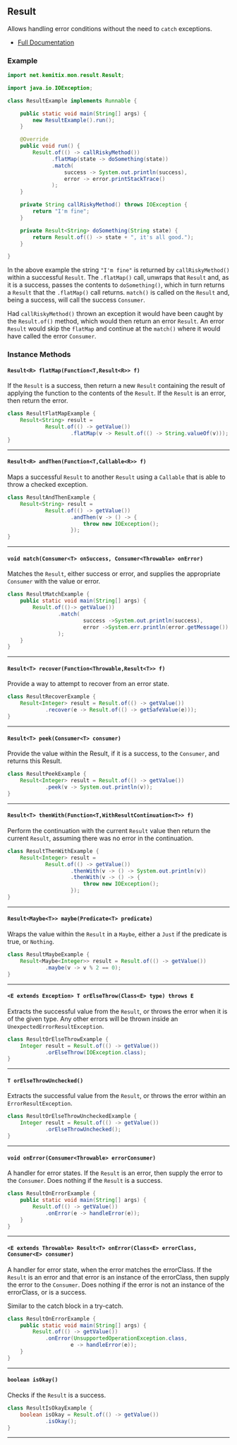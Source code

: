 ## Result
Allows handling error conditions without the need to `catch` exceptions.

* [Full Documentation](https://kemitix.github.io/mon/) 

### Example

```java
import net.kemitix.mon.result.Result;

import java.io.IOException;

class ResultExample implements Runnable {

    public static void main(String[] args) {
        new ResultExample().run();
    }

    @Override
    public void run() {
        Result.of(() -> callRiskyMethod())
              .flatMap(state -> doSomething(state))
              .match(
                  success -> System.out.println(success),
                  error -> error.printStackTrace()
              );
    }

    private String callRiskyMethod() throws IOException {
        return "I'm fine";
    }

    private Result<String> doSomething(String state) {
        return Result.of(() -> state + ", it's all good.");
    }

}
```

In the above example the string `"I'm fine"` is returned by
`callRiskyMethod()` within a successful `Result`. The `.flatMap()` call,
unwraps that `Result` and, as it is a success, passes the contents to
`doSomething()`, which in turn returns a `Result` that the `.flatMap()` call
returns. `match()` is called on the `Result` and, being a success, will call
the success `Consumer`.

Had `callRiskyMethod()` thrown an exception it would have been caught by the
`Result.of()` method, which would then return an error `Result`. An error
`Result` would skip the `flatMap` and continue at the `match()` where it
would have called the error `Consumer`.

### Instance Methods

#### `Result<R> flatMap(Function<T,Result<R>> f)`

If the `Result` is a success, then return a new `Result` containing the result
of applying the function to the contents of the `Result`. If the `Result` is an
error, then return the error.

```java
class ResultFlatMapExample {
    Result<String> result =
            Result.of(() -> getValue())
                    .flatMap(v -> Result.of(() -> String.valueOf(v)));
}
```
---
#### `Result<R> andThen(Function<T,Callable<R>> f)`

Maps a successful `Result` to another `Result` using a `Callable` that is able
to throw a checked exception.

```java
class ResultAndThenExample {
    Result<String> result =
            Result.of(() -> getValue())
                    .andThen(v -> () -> {
                        throw new IOException();
                    });
}
```
---
#### `void match(Consumer<T> onSuccess, Consumer<Throwable> onError)`

Matches the `Result`, either success or error, and supplies the appropriate
`Consumer` with the value or error.

```java
class ResultMatchExample {
    public static void main(String[] args) {
        Result.of(()-> getValue())
                .match(
                        success ->System.out.println(success),
                        error ->System.err.println(error.getMessage())
                );
    }
}
```
---
#### `Result<T> recover(Function<Throwable,Result<T>> f)`

Provide a way to attempt to recover from an error state.

```java
class ResultRecoverExample {
    Result<Integer> result = Result.of(() -> getValue())
            .recover(e -> Result.of(() -> getSafeValue(e)));
}
```
---
#### `Result<T> peek(Consumer<T> consumer)`

Provide the value within the Result, if it is a success, to the `Consumer`,
and returns this Result.

```java
class ResultPeekExample {
    Result<Integer> result = Result.of(() -> getValue())
            .peek(v -> System.out.println(v));
}
```
---
#### `Result<T> thenWith(Function<T,WithResultContinuation<T>> f)`

Perform the continuation with the current `Result` value then return the
current `Result`, assuming there was no error in the continuation.

```java
class ResultThenWithExample {
    Result<Integer> result =
            Result.of(() -> getValue())
                    .thenWith(v -> () -> System.out.println(v))
                    .thenWith(v -> () -> {
                        throw new IOException();
                    });
}
```
---
#### `Result<Maybe<T>> maybe(Predicate<T> predicate)`

Wraps the value within the `Result` in a `Maybe`, either a `Just` if the
predicate is true, or `Nothing`.

```java
class ResultMaybeExample {
    Result<Maybe<Integer>> result = Result.of(() -> getValue())
            .maybe(v -> v % 2 == 0);
}
```
---
#### `<E extends Exception> T orElseThrow(Class<E> type) throws E`

Extracts the successful value from the `Result`, or throws the error when it
is of the given type. Any other errors will be thrown inside an
`UnexpectedErrorResultException`.

```java
class ResultOrElseThrowExample {
    Integer result = Result.of(() -> getValue())
            .orElseThrow(IOException.class);
}
```
---
#### `T orElseThrowUnchecked()`

Extracts the successful value from the `Result`, or throws the error within
an `ErrorResultException`.

```java
class ResultOrElseThrowUncheckedExample {
    Integer result = Result.of(() -> getValue())
            .orElseThrowUnchecked();
}
```
---
#### `void onError(Consumer<Throwable> errorConsumer)`

A handler for error states. If the `Result` is an error, then supply the error
to the `Consumer`. Does nothing if the `Result` is a success.

```java
class ResultOnErrorExample {
    public static void main(String[] args) {
        Result.of(() -> getValue())
            .onError(e -> handleError(e));
    }
}
```
---
#### `<E extends Throwable> Result<T> onError(Class<E> errorClass, Consumer<E> consumer)`

A handler for error state, when the error matches the errorClass. If the
`Result` is an error and that error is an instance of the errorClass, then
supply the error to the `Consumer`. Does nothing if the error is not an instance
of the errorClass, or is a success.

Similar to the catch block in a try-catch.

```java
class ResultOnErrorExample {
    public static void main(String[] args) {
        Result.of(() -> getValue())
            .onError(UnsupportedOperationException.class,
                    e -> handleError(e));
    }
}
```
---
#### `boolean isOkay()`

Checks if the `Result` is a success.

```java
class ResultIsOkayExample {
    boolean isOkay = Result.of(() -> getValue())
            .isOkay();
}
```
---
